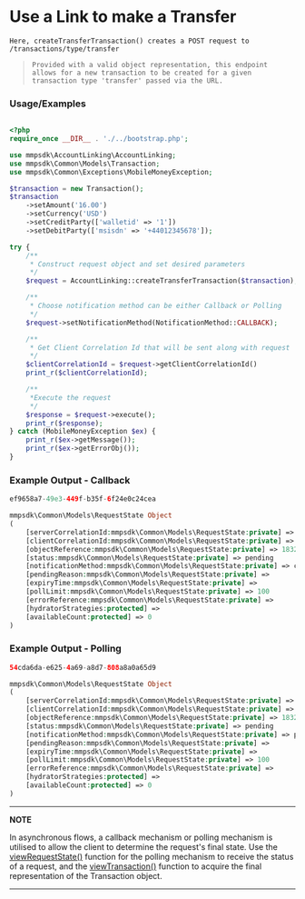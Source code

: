 # Use a Link to make a Transfer

`Here, createTransferTransaction() creates a POST request to /transactions/type/transfer`

> `Provided with a valid object representation, this endpoint allows for a new transaction to be created for a given transaction type 'transfer' passed via the URL.`

### Usage/Examples

```php

<?php
require_once __DIR__ . './../bootstrap.php';

use mmpsdk\AccountLinking\AccountLinking;
use mmpsdk\Common\Models\Transaction;
use mmpsdk\Common\Exceptions\MobileMoneyException;

$transaction = new Transaction();
$transaction
    ->setAmount('16.00')
    ->setCurrency('USD')
    ->setCreditParty(['walletid' => '1'])
    ->setDebitParty(['msisdn' => '+44012345678']);

try {
    /**
     * Construct request object and set desired parameters
     */
    $request = AccountLinking::createTransferTransaction($transaction);

    /**
     * Choose notification method can be either Callback or Polling
     */
    $request->setNotificationMethod(NotificationMethod::CALLBACK);

    /**
     * Get Client Correlation Id that will be sent along with request
     */
    $clientCorrelationId = $request->getClientCorrelationId()
    print_r($clientCorrelationId);

    /**
     *Execute the request
     */
    $response = $request->execute();
    print_r($response);
} catch (MobileMoneyException $ex) {
    print_r($ex->getMessage());
    print_r($ex->getErrorObj());
}
```

### Example Output - Callback

```php
ef9658a7-49e3-449f-b35f-6f24e0c24cea

mmpsdk\Common\Models\RequestState Object
(
    [serverCorrelationId:mmpsdk\Common\Models\RequestState:private] => 0c436a43-2f8b-4878-ad26-4cef2cef1983
    [clientCorrelationId:mmpsdk\Common\Models\RequestState:private] => ef9658a7-49e3-449f-b35f-6f24e0c24cea
    [objectReference:mmpsdk\Common\Models\RequestState:private] => 18326
    [status:mmpsdk\Common\Models\RequestState:private] => pending
    [notificationMethod:mmpsdk\Common\Models\RequestState:private] => callback
    [pendingReason:mmpsdk\Common\Models\RequestState:private] =>
    [expiryTime:mmpsdk\Common\Models\RequestState:private] =>
    [pollLimit:mmpsdk\Common\Models\RequestState:private] => 100
    [errorReference:mmpsdk\Common\Models\RequestState:private] =>
    [hydratorStrategies:protected] =>
    [availableCount:protected] => 0
)
```

### Example Output - Polling

```php
54cda6da-e625-4a69-a8d7-808a8a0a65d9

mmpsdk\Common\Models\RequestState Object
(
    [serverCorrelationId:mmpsdk\Common\Models\RequestState:private] => 0c4e03b7-bcc5-4271-9b83-cfc863eaf416
    [clientCorrelationId:mmpsdk\Common\Models\RequestState:private] => 54cda6da-e625-4a69-a8d7-808a8a0a65d9
    [objectReference:mmpsdk\Common\Models\RequestState:private] => 18327
    [status:mmpsdk\Common\Models\RequestState:private] => pending
    [notificationMethod:mmpsdk\Common\Models\RequestState:private] => polling
    [pendingReason:mmpsdk\Common\Models\RequestState:private] =>
    [expiryTime:mmpsdk\Common\Models\RequestState:private] =>
    [pollLimit:mmpsdk\Common\Models\RequestState:private] => 100
    [errorReference:mmpsdk\Common\Models\RequestState:private] =>
    [hydratorStrategies:protected] =>
    [availableCount:protected] => 0
)
```

---

**NOTE**

In asynchronous flows, a callback mechanism or polling mechanism is utilised to allow the client to determine the request's final state. Use the [viewRequestState()](viewRequestState.Readme.md) function for the polling mechanism to receive the status of a request, and the [viewTransaction()](viewTransaction.Readme.md) function to acquire the final representation of the Transaction object.

---
